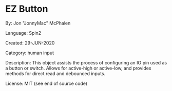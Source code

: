 # EZ Button

By: Jon "JonnyMac" McPhalen

Language: Spin2

Created: 29-JUN-2020

Category: human input

Description:
This object assists the process of configuring an IO pin used as a button or switch. Allows for active-high or active-low, and provides methods for direct read and debounced inputs.

License: MIT (see end of source code)
